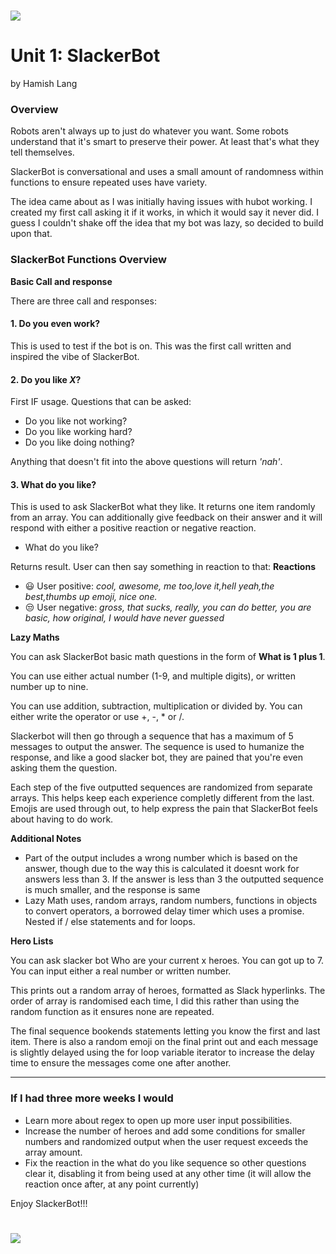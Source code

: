 # ![](https://i.pinimg.com/236x/28/92/73/2892734ea4a41e25c9c93bcce990e53c--lol-quotes-daily-quotes.jpg) 

# Unit 1: SlackerBot 
by Hamish Lang

### Overview

Robots aren't always up to just do whatever you want. Some robots understand that it's smart to preserve their power. At least that's what they tell themselves.

SlackerBot is conversational and uses a small amount of randomness within functions to ensure repeated uses have variety. 

The idea came about as I was initially having issues with hubot working. I created my first call asking it if it works, in which it would say it never did. I guess I couldn't shake off the idea that my bot was lazy, so decided to build upon that. 

### SlackerBot Functions Overview

__Basic Call and response__

There are three call and responses:

#### 1. Do you even work?

This is used to test if the bot is on. This was the first call written and inspired the vibe of SlackerBot.

#### 2. Do you like _X_?

First IF usage. Questions that can be asked:
- Do you like not working?
- Do you like working hard?
- Do you like doing nothing?

Anything that doesn't fit into the above questions will return _'nah'_.

#### 3. What do you like?

This is used to ask SlackerBot what they like. It returns one item randomly from an array. You can additionally give feedback on their answer and it will respond with either a positive reaction or negative reaction.

- What do you like? 

Returns result. User can then say something in reaction to that:
**Reactions**
- :smiley: User positive: _cool, awesome, me too,love it,hell yeah,the best,thumbs up emoji, nice one._
- :unamused: User negative: _gross, that sucks, really, you can do better, you are basic, how original, I would have never guessed_

__Lazy Maths__

You can ask SlackerBot basic math questions in the form of **What is 1 plus 1**.

You can use either actual number (1-9, and multiple digits), or written number up to nine. 

You can use addition, subtraction, multiplication or divided by. You can either write the operator or use +, -, * or /.

Slackerbot will then go through a sequence that has a maximum of 5 messages to output the answer. The sequence is used to humanize the response, and like a good slacker bot, they are pained that you're even asking them the question.

Each step of the five outputted sequences are randomized from separate arrays. This helps keep each experience completly different from the last. Emojis are used through out, to help express the pain that SlackerBot feels about having to do work. 

**Additional Notes**
- Part of the output includes a wrong number which is based on the answer, though due to the way this is calculated it doesnt work for answers less than 3. If the answer is less than 3 the outputted sequence is much smaller, and the response is same
- Lazy Math uses, random arrays, random numbers, functions in objects to convert operators, a borrowed delay timer which uses a promise. Nested if / else statements and for loops. 

__Hero Lists__

You can ask slacker bot Who are your current x heroes. You can got up to 7. You can input either a real number or written number. 

This prints out a random array of heroes, formatted as Slack hyperlinks. The order of array is randomised each time, I did this rather than using the random function as it ensures none are repeated.

The final sequence bookends statements letting you know the first and last item. There is also a random emoji on the final print out and each message is slightly delayed using the for loop variable iterator to increase the delay time to ensure the messages come one after another. 

---

### If I had three more weeks I would


* Learn more about regex to open up more user input possibilities.
* Increase the number of heroes and add some conditions for smaller numbers and randomized output when the user request exceeds the array amount.
* Fix the reaction in the what do you like sequence so other questions clear it, disabling it from being used at any other time (it will allow the reaction once after, at any point currently)

Enjoy SlackerBot!!!

# ![](https://www.denofgeek.com/wp-content/uploads/2019/01/brooklyn-nine-nine-hitchcock-scully-s6e2.jpg) 

